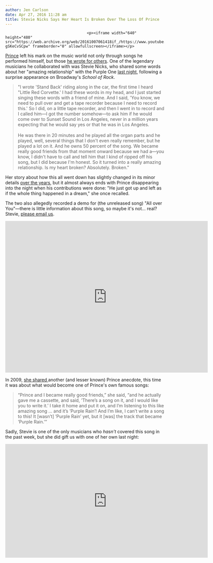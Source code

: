 ```yaml
---
author: Jen Carlson
date: Apr 27, 2016 11:28 am
title: Stevie Nicks Says Her Heart Is Broken Over The Loss Of Prince
---
```


	
										<p><iframe width="640" height="480" src="https://web.archive.org/web/20161007061418if_/https://www.youtube.com/embed/-gSKeCvSCpw" frameborder="0" allowfullscreen></iframe></p>

<p><a href="https://web.archive.org/web/20161007061418/http://gothamist.com/tags/prince">Prince</a> left his mark on the music world not only through songs he performed himself, but those <a href="https://web.archive.org/web/20161007061418/http://www.rollingstone.com/music/lists/15-great-prince-songs-that-were-hits-for-other-artists-20160421/stevie-nicks-stand-back-1983-20160421#ixzz472NeEz65">he wrote for others</a>. One of the legendary musicians he collaborated with was Stevie Nicks, who shared some words about her &quot;amazing relationship&quot; with the Purple One <a href="https://web.archive.org/web/20161007061418/http://www.vulture.com/2016/04/stevie-nicks-on-prince-my-heart-is-broken.html?mid=twitter_vulture">last night</a>, following a surprise appearance on Broadway&apos;s <em>School of Rock</em>. </p>

<blockquote>&quot;I wrote &apos;Stand Back&apos; riding along in the car, the first time I heard &quot;Little Red Corvette.&apos; I had these words in my head, and I just started singing these words with a friend of mine. And I said, &apos;You know, we need to pull over and get a tape recorder because I need to record this.&apos; So I did, on a little tape recorder, and then I went in to record and I called him&#x2014;I got the number somehow&#x2014;to ask him if he would come over to Sunset Sound in Los Angeles, never in a million years expecting that he would say yes or that he was in Los Angeles. <br><br>He was there in 20 minutes and he played all the organ parts and he played, well, several things that I don&apos;t even really remember, but he played a lot on it. And he owns 50 percent of the song. We became really good friends from that moment onward because we had a&#x2014;you know, I didn&apos;t have to call and tell him that I kind of ripped off his song, but I did because I&apos;m honest. So it turned into a really amazing relationship. Is my heart broken? Absolutely. Broken.&quot;</blockquote>

<p>Her story about how this all went down has slightly changed in its minor details <a href="https://web.archive.org/web/20161007061418/http://www.inherownwords.com/standback.htm">over the years</a>, but it almost always ends with Prince disappearing into the night when his contributions were done: &quot;He just got up and left as if the whole thing happened in a dream,&quot; she once recalled.</p>

<p>The two also allegedly recorded a demo for (the unreleased song) &quot;All over You&quot;&#x2014;there is little information about this song, so maybe it&apos;s not... real? Stevie, <a href="https://web.archive.org/web/20161007061418/mailto:jencarlson@gothamist.com">please email us</a>.</p>

<p><iframe width="640" height="480" src="https://web.archive.org/web/20161007061418if_/https://www.youtube.com/embed/6wQTApZN-NU" frameborder="0" allowfullscreen></iframe></p>

<p>In 2009, <a href="https://web.archive.org/web/20161007061418/http://www.mtv.com/news/1608437/stevie-nicks-wants-to-work-with-timbaland-opens-up-about-collaborating-with-prince/">she shared </a>another (and lesser known) Prince anecdote, this time it was about what would become one of Prince&apos;s own famous songs: </p><blockquote>&#x201C;Prince and I became really good friends,&#x201D; she said, &#x201C;and he actually gave me a cassette, and said, &#x2019;There&#x2019;s a song on it, and I would like you to write it.&#x2019; I take it home and put it on, and I&#x2019;m listening to this like amazing song &#x2026; and it&#x2019;s &#x2019;Purple Rain&#x2019;! And I&#x2019;m like, I can&#x2019;t write a song to this! It [wasn&#x2019;t] &#x2019;Purple Rain&#x2019; yet, but it [was] the track that became &#x2019;Purple Rain.&#x2019;&#x201D;</blockquote>Sadly, Stevie is one of the only musicians who <em>hasn&apos;t</em> covered this song in the past week, but she did gift us with one of her own last night:<p></p>

<p><iframe width="640" height="360" src="https://web.archive.org/web/20161007061418if_/https://www.youtube.com/embed/0SbAXmRV3AQ" frameborder="0" allowfullscreen></iframe></p>					
										
									
				